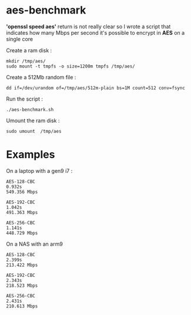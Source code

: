 # aes-benchmark

**'openssl speed aes'** return is not really clear so I wrote a script that indicates how many Mbps per second it's possible to encrypt in **AES** on a single core

Create a ram disk :
```
mkdir /tmp/aes/
sudo mount -t tmpfs -o size=1200m tmpfs /tmp/aes/
```

Create a 512Mb random file :
```
dd if=/dev/urandom of=/tmp/aes/512m-plain bs=1M count=512 conv=fsync
```

Run the script :
```
./aes-benchmark.sh
```

Umount the ram disk : 
```
sudo umount  /tmp/aes
```

# Examples

On a laptop with a gen9 i7 :

```
AES-128-CBC
0.932s
549.356 Mbps

AES-192-CBC
1.042s
491.363 Mbps

AES-256-CBC
1.141s
448.729 Mbps
```

On a NAS with an arm9

```
AES-128-CBC
2.399s
213.422 Mbps

AES-192-CBC
2.343s
218.523 Mbps

AES-256-CBC
2.431s
210.613 Mbps
```
